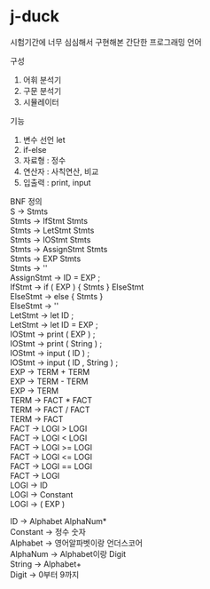 # j-duck

시험기간에 너무 심심해서 구현해본 간단한 프로그래밍 언어

구성
1. 어휘 분석기
2. 구문 분석기 
3. 시뮬레이터

기능
1. 변수 선언 let 
2. if-else
3. 자료형 : 정수 
4. 연산자 : 사칙연산, 비교 
5. 입출력 : print, input 

BNF 정의 \
S -> Stmts \
Stmts -> IfStmt Stmts \
Stmts -> LetStmt Stmts \
Stmts -> IOStmt Stmts \
Stmts -> AssignStmt Stmts \
Stmts -> EXP Stmts \
Stmts -> '' \
AssignStmt -> ID = EXP ; \
IfStmt -> if ( EXP ) { Stmts } ElseStmt <br />
ElseStmt -> else { Stmts } <br />
ElseStmt -> '' <br />
LetStmt -> let ID ; <br />
LetStmt -> let ID = EXP ; <br />
IOStmt -> print ( EXP ) ; \
IOStmt -> print ( String ) ; <br/>
IOStmt -> input ( ID ) ; \
IOStmt -> input ( ID , String ) ; \
EXP -> TERM + TERM \
EXP -> TERM - TERM \
EXP -> TERM \
TERM -> FACT * FACT \
TERM -> FACT / FACT \
TERM -> FACT \
FACT -> LOGI > LOGI \
FACT -> LOGI < LOGI \
FACT -> LOGI >= LOGI \
FACT -> LOGI <= LOGI \
FACT -> LOGI == LOGI \
FACT -> LOGI \
LOGI -> ID \
LOGI -> Constant <br />
LOGI -> ( EXP )

ID -> Alphabet AlphaNum* \
Constant -> 정수 숫자 \
Alphabet -> 영어알파벳이랑 언더스코어 \
AlphaNum -> Alphabet이랑 Digit \
String -> Alphabet+ \
Digit -> 0부터 9까지 <br />
